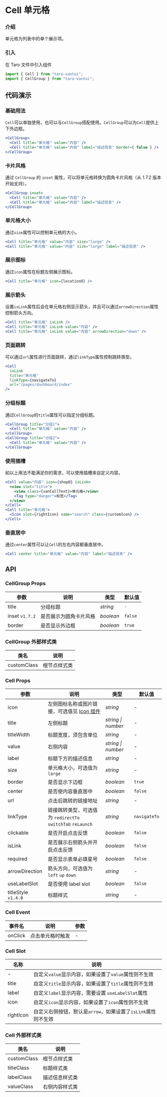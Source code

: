 # Cell 单元格

### 介绍

单元格为列表中的单个展示项。

### 引入

在 Taro 文件中引入组件

```javascript
import { Cell } from "taro-vantui";
import { CellGroup } from "taro-vantui"; 
```

## 代码演示

### 基础用法

`Cell`可以单独使用，也可以与`CellGroup`搭配使用。`CellGroup`可以为`Cell`提供上下外边框。

```jsx
<CellGroup>
  <Cell title="单元格" value="内容" />
  <Cell title="单元格" value="内容" label="描述信息" border={ false } />
</CellGroup> 
```

### 卡片风格

通过 `CellGroup` 的 `inset` 属性，可以将单元格转换为圆角卡片风格（从 1.7.2 版本开始支持）。

```jsx
<CellGroup inset>
  <Cell title="单元格" value="内容" />
  <Cell title="单元格" value="内容" label="描述信息" />
</CellGroup> 
```

### 单元格大小

通过`size`属性可以控制单元格的大小。

```jsx
<Cell title="单元格" value="内容" size="large" />
<Cell title="单元格" value="内容" size="large" label="描述信息" /> 
```

### 展示图标

通过`icon`属性在标题左侧展示图标。

```jsx
<Cell title="单元格" icon={locationO} /> 
```

### 展示箭头

设置`isLink`属性后会在单元格右侧显示箭头，并且可以通过`arrowDirection`属性控制箭头方向。

```jsx
<Cell title="单元格" isLink />
<Cell title="单元格" isLink value="内容" />
<Cell title="单元格" isLink value="内容" arrowDirection="down" /> 
```

### 页面跳转

可以通过`url`属性进行页面跳转，通过`linkType`属性控制跳转类型。

```jsx
<Cell
  isLink
  title="单元格"
  linkType={navigateTo}
  url="/pages/dashboard/index"
/> 
```

### 分组标题

通过`CellGroup`的`title`属性可以指定分组标题。

```jsx
<CellGroup title="分组1">
  <Cell title="单元格" value="内容" />
</CellGroup>
<CellGroup title="分组2">
  <Cell title="单元格" value="内容" />
</CellGroup> 
```

### 使用插槽

如以上用法不能满足你的需求，可以使用插槽来自定义内容。

```jsx
<Cell value="内容" icon={shopO} isLink>
  <view slot="title">
    <view class={vanCellText}>单元格</view>
    <Tag type="danger">标签</Tag>
  </view>
</Cell>
<Cell title="单元格">
  <Icon slot={rightIcon} name="search" class={customIcon} />
</Cell> 
```

### 垂直居中

通过`center`属性可以让`Cell`的左右内容都垂直居中。

```jsx
<Cell center title="单元格" value="内容" label="描述信息" /> 
```

## API

### CellGroup Props

| 参数           | 说明                   | 类型      | 默认值  |
| -------------- | ---------------------- | --------- | ------- |
| title          | 分组标题               | _string_  | `-`     |
| inset `v1.7.2` | 是否展示为圆角卡片风格 | _boolean_ | `false` |
| border         | 是否显示外边框         | _boolean_ | `true`  |

### CellGroup 外部样式类

| 类名         | 说明         |
| ------------ | ------------ |
| customClass | 根节点样式类 |

### Cell Props

| 参数 | 说明 | 类型 | 默认值 |
| --- | --- | --- | --- |
| icon | 左侧图标名称或图片链接，可选值见 [Icon 组件](#/icon) | _string_ | - |
| title | 左侧标题 | _string \| number_ | - |
| titleWidth | 标题宽度，须包含单位 | _string_ | - |
| value | 右侧内容 | _string \| number_ | - |
| label | 标题下方的描述信息 | _string_ | - |
| size | 单元格大小，可选值为 `large` | _string_ | - |
| border | 是否显示下边框 | _boolean_ | `true` |
| center | 是否使内容垂直居中 | _boolean_ | `false` |
| url | 点击后跳转的链接地址 | _string_ | - |
| linkType | 链接跳转类型，可选值为 `redirectTo` `switchTab` `reLaunch` | _string_ | `navigateTo` |
| clickable | 是否开启点击反馈 | _boolean_ | `false` |
| isLink | 是否展示右侧箭头并开启点击反馈 | _boolean_ | `false` |
| required | 是否显示表单必填星号 | _boolean_ | `false` |
| arrowDirection | 箭头方向，可选值为 `left` `up` `down` | _string_ | - |
| useLabelSlot | 是否使用 label slot | _boolean_ | `false` |
| titleStyle `v1.4.0` | 标题样式 | _string_ | - |

### Cell Event

| 事件名     | 说明             | 参数 |
| ---------- | ---------------- | ---- |
| onClick | 点击单元格时触发 | -    |

### Cell Slot

| 名称       | 说明                                                           |
| ---------- | -------------------------------------------------------------- |
| -          | 自定义`value`显示内容，如果设置了`value`属性则不生效           |
| title      | 自定义`title`显示内容，如果设置了`title`属性则不生效           |
| label      | 自定义`label`显示内容，需要设置 `useLabelSlot`属性           |
| icon       | 自定义`icon`显示内容，如果设置了`icon`属性则不生效             |
| rightIcon | 自定义右侧按钮，默认是`arrow`，如果设置了`isLink`属性则不生效 |

### Cell 外部样式类

| 类名         | 说明           |
| ------------ | -------------- |
| customClass | 根节点样式类   |
| titleClass  | 标题样式类     |
| labelClass  | 描述信息样式类 |
| valueClass  | 右侧内容样式类 |
